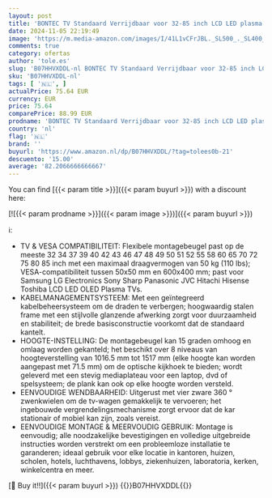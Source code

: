 ```yaml
---
layout: post
title: 'BONTEC TV Standaard Verrijdbaar voor 32-85 inch LCD LED plasma TV  TV Standaard Wieltjes tot 60kg  TV trolley op Wielen Max VESA 600x400mm'
date: 2024-11-05 22:19:49
image: 'https://m.media-amazon.com/images/I/41L1vCFrJBL._SL500_._SL400_.jpg'
comments: true
category: ofertas
author: 'tole.es'
slug: 'B07HHVXDDL-nl BONTEC TV Standaard Verrijdbaar voor 32-85 inch LCD LED...'
sku: 'B07HHVXDDL-nl'
tags: [ '🇳🇱', ]
actualPrice: 75.64 EUR
currency: EUR
price: 75.64
comparePrice: 88.99 EUR
prodname: 'BONTEC TV Standaard Verrijdbaar voor 32-85 inch LCD LED plasma TV  TV Standaard Wieltjes tot 60kg  TV trolley op Wielen Max VESA 600x400mm'
country: 'nl'
flag: '🇳🇱'
brand: ''
buyurl: 'https://www.amazon.nl/dp/B07HHVXDDL/?tag=tolees0b-21'
descuento: '15.00'
average: '82.2066666666667'
---
```


You can find [{{< param title >}}]({{< param buyurl >}}) with a discount here:

[![{{< param prodname >}}]({{< param image >}})]({{< param buyurl >}})

ℹ️:

- TV & VESA COMPATIBILITEIT: Flexibele montagebeugel past op de meeste 32 34 37 39 40 42 43 46 47 48 49 50 51 52 55 58 60 65 70 72 75 80 85 inch met een maximaal draagvermogen van 50 kg (110 lbs); VESA-compatibiliteit tussen 50x50 mm en 600x400 mm; past voor Samsung LG Electronics Sony Sharp Panasonic JVC Hitachi Hisense Toshiba LCD LED OLED Plasma TVs.
- KABELMANAGEMENTSYSTEEM: Met een geïntegreerd kabelbeheersysteem om de draden te verbergen; hoogwaardig stalen frame met een stijlvolle glanzende afwerking zorgt voor duurzaamheid en stabiliteit; de brede basisconstructie voorkomt dat de standaard kantelt.
- HOOGTE-INSTELLING: De montagebeugel kan 15 graden omhoog en omlaag worden gekanteld; het beschikt over 8 niveaus van hoogteverstelling van 1016.5 mm tot 1517 mm (elke hoogte kan worden aangepast met 71.5 mm) om de optische kijkhoek te bieden; wordt geleverd met een stevig mediaplateau voor een laptop, dvd of spelsysteem; de plank kan ook op elke hoogte worden versteld.
- EENVOUDIGE WENDBAARHEID: Uitgerust met vier zware 360 ° zwenkwielen om de tv-wagen gemakkelijk te vervoeren; het ingebouwde vergrendelingsmechanisme zorgt ervoor dat de kar stationair of mobiel kan zijn, zoals vereist.
- EENVOUDIGE MONTAGE & MEERVOUDIG GEBRUIK: Montage is eenvoudig; alle noodzakelijke bevestigingen en volledige uitgebreide instructies worden verstrekt om een probleemloze installatie te garanderen; ideaal gebruik voor elke locatie in kantoren, huizen, scholen, hotels, luchthavens, lobbys, ziekenhuizen, laboratoria, kerken, winkelcentra en meer.

[🛒 Buy it!!]({{< param buyurl >}})
{{<world>}}B07HHVXDDL{{</world>}}
